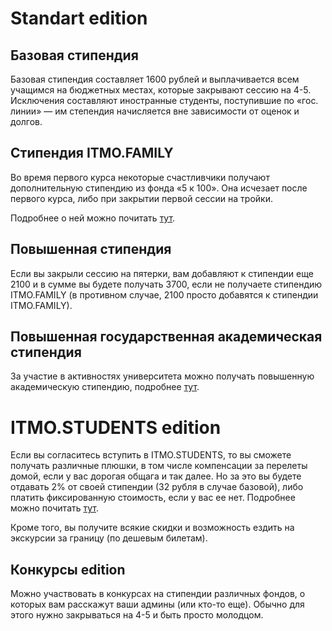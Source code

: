 # Standart edition

## Базовая стипендия
Базовая стипендия составляет 1600 рублей и выплачивается всем учащимся на бюджетных местах, которые закрывают сессию на 4-5.
Исключения составляют иностранные студенты, поступившие по «гос. линии» — им степендия начисляется вне зависимости от оценок и долгов.

## Стипендия ITMO.FAMILY
Во время первого курса некоторые счастливчики получают дополнительную стипендию из фонда «5 к 100». Она исчезает после первого курса, либо при закрытии первой сессии на тройки.

Подробнее о ней можно почитать [тут](https://abit.ifmo.ru/page/94/).

## Повышенная стипендия
Если вы закрыли сессию на пятерки, вам добавляют к стипендии еще 2100 и в сумме вы будете получать 3700, если не получаете стипендию ITMO.FAMILY (в противном случае, 2100 просто добавятся к стипендии ITMO.FAMILY).

## Повышенная государственная академическая стипендия
За участие в активностях университета можно получать повышенную академическую стипендию, подробнее [тут](https://student.itmo.ru/pgas/).

# ITMO.STUDENTS edition
Если вы согласитесь вступить в ITMO.STUDENTS, то вы сможете получать различные плюшки, в том числе компенсации за перелеты домой, если у вас дорогая общага и так далее. Но за это вы будете отдавать 2% от своей стипендии (32 рубля в случае базовой), либо платить фиксированную стоимость, если у вас ее нет. Подробнее можно почитать [тут](https://student.itmo.ru/pages/64/).

Кроме того, вы получите всякие скидки и возможность ездить на экскурсии за границу (по дешевым билетам).

## Конкурсы edition
Можно участвовать в конкурсах на стипендии различных фондов, о которых вам расскажут ваши админы (или кто-то еще). Обычно для этого нужно закрываться на 4-5 и быть просто молодцом.
